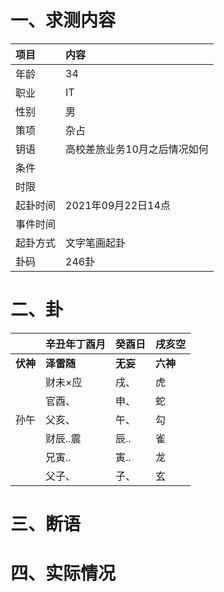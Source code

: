 # 一、求测内容
|项目|内容|
|:-|:-|
|年龄|34|
|职业|IT|
|性别|男|
|策项|杂占|
|钥语|高校差旅业务10月之后情况如何|
|条件||
|时限||
|起卦时间|2021年09月22日14点|
|事件时间||
|起卦方式|文字笔画起卦|
|卦码|246卦|

# 二、卦
||辛丑年丁酉月|癸酉日|戌亥空|
|:-|:-|:-|:-|
|**伏神**|**泽雷随**|**无妄**|**六神**|
||财未×应|戌、|虎|
||官酉、|申、|蛇|
|孙午|父亥、|午、|勾|
||财辰..震|辰..|雀|
||兄寅..|寅..|龙|
||父子、|子、|玄|


# 三、断语

# 四、实际情况